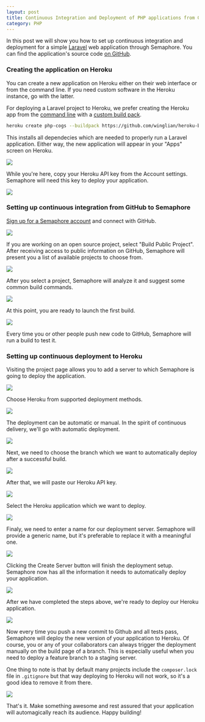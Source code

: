 ```yaml
---
layout: post
title: Continuous Integration and Deployment of PHP applications from GitHub to Heroku with Semaphore
category: PHP
---
```


In this post we will show you how to set up continuous integration and deployment
for a simple [Laravel](https://github.com/laravel/laravel) web application through Semaphore.
You can find the application's source code
[on GitHub](https://github.com/ervinb/php-base-app).

### Creating the application on Heroku

You can create a new application on Heroku either on their web interface or
from the command line. If you need custom software in the Heroku instance,
go with the latter.

For deploying a Laravel project to Heroku, we prefer creating the Heroku app from
the [command line](https://devcenter.heroku.com/categories/command-line) with
a [custom build pack](https://devcenter.heroku.com/articles/buildpacks#using-a-custom-buildpack).

```bash
heroku create php-cogs --buildpack https://github.com/winglian/heroku-buildpack-php
```

This installs all dependecies which are needed to properly run a Laravel
application.  Either way, the new application will appear in your "Apps" screen
on Heroku.

<img src="/docs/assets/img/languages/php/heroku-apps.png" class="img-bordered img-responsive">

While you're here, copy your Heroku API key from the Account settings.
Semaphore will need this key to deploy your application.

<img src="/docs/assets/img/languages/php/heroku-account-settings.png" class="img-bordered img-responsive">

### Setting up continuous integration from GitHub to Semaphore

[Sign up for a Semaphore account](https://semaphoreci.com) and connect
with GitHub.

<img src="/docs/assets/img/languages/php/welcome-screen.png" class="img-bordered-padding img-responsive">

If you are working on an open source project, select "Build Public Project".
After receiving access to public information on GitHub, Semaphore will
present you a list of available projects to choose from.

<img src="/docs/assets/img/languages/php/project-list.png" class="img-bordered-padding img-responsive">

After you select a project, Semaphore will analyze it and suggest some common
build commands.

<img src="/docs/assets/img/languages/php/php-analysis.png" class="img-bordered-padding img-responsive">

At this point, you are ready to launch the first build.

<img src="/docs/assets/img/languages/php/build-passed.png" class="img-bordered-padding img-responsive">

Every time you or other people push new code to GitHub, Semaphore will run
a build to test it.

### Setting up continuous deployment to Heroku

Visiting the project page allows you to add a server
to which Semaphore is going to deploy the application.

<img src="/docs/assets/img/languages/php/deployment-setup.png" class="img-bordered-padding img-responsive">

Choose Heroku from supported deployment methods.

<img src="/docs/assets/img/languages/php/deployment-method.png" class="img-bordered-padding img-responsive">

The deployment can be automatic or manual. In the spirit of continuous delivery,
we'll go with automatic deployment.

<img src="/docs/assets/img/languages/php/deployment-strategy.png" class="img-bordered-padding img-responsive">

Next, we need to choose the branch which we want to automatically deploy after a successful build.

<img src="/docs/assets/img/languages/php/choose-branch-heroku.png" class="img-bordered-padding img-responsive">

After that, we will paste our Heroku API key.

<img src="/docs/assets/img/languages/php/api-key-heroku.png" class="img-bordered-padding img-responsive">

Select the Heroku application which we want to deploy.

<img src="/docs/assets/img/languages/php/choose-app-heroku.png" class="img-bordered-padding img-responsive">

Finaly, we need to enter a name for our deployment server. Semaphore will
provide a generic name, but it's preferable to replace it with a meaningful one.

<img src="/docs/assets/img/languages/php/server-name-heroku.png" class="img-bordered-padding img-responsive">

Clicking the Create Server button will finish the deployment setup. Semaphore now
has all the information it needs to automatically deploy your application.

<img src="/docs/assets/img/languages/php/deployment-summary.png" class="img-bordered-padding img-responsive">

After we have completed the steps above, we're ready to deploy our Heroku
application.

<img src="/docs/assets/img/languages/php/deploy-passed.png" class="img-bordered-padding img-responsive">

Now every time you push a new commit to Github and all tests pass,
Semaphore will deploy the new version of your application to Heroku.
Of course, you or any of your collaborators can always trigger the deployment
manually on the build page of a branch. This is especially useful when you need
to deploy a feature branch to a staging server.

One thing to note is that by default many projects include
the `composer.lock` file in `.gitignore` but that way deploying to Heroku
will not work, so it's a good idea to remove it from there.

<img src="/docs/assets/img/languages/php/laravel-landing-window.png" class="img-bordered img-responsive">

That's it. Make something awesome and rest assured that your application will
automagically reach its audience. Happy building!
